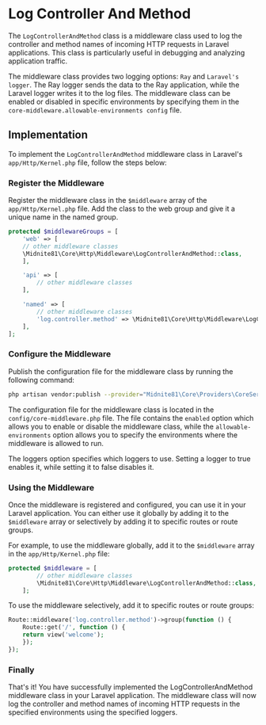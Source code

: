 # Log Controller And Method

The `LogControllerAndMethod` class is a middleware class used to log the controller and method names of incoming HTTP
requests in Laravel applications. This class is particularly useful in debugging and analyzing application traffic.

The middleware class provides two logging options: `Ray` and `Laravel's logger`. The Ray logger sends the data to the Ray
application, while the Laravel logger writes it to the log files. The middleware class can be enabled or disabled in
specific environments by specifying them in the `core-middleware.allowable-environments config` file.

## Implementation

To implement the `LogControllerAndMethod` middleware class in Laravel's `app/Http/Kernel.php` file, follow the steps below:

### Register the Middleware

Register the middleware class in the `$middleware` array of the `app/Http/Kernel.php` file. Add the class to the web
group and give it a unique name in the named group.

```php
protected $middlewareGroups = [
    'web' => [
    // other middleware classes
    \Midnite81\Core\Http\Middleware\LogControllerAndMethod::class,
    ],

    'api' => [
        // other middleware classes
    ],

    'named' => [
        // other middleware classes
        'log.controller.method' => \Midnite81\Core\Http\Middleware\LogControllerAndMethod::class,
    ],
];
```

### Configure the Middleware

Publish the configuration file for the middleware class by running the following command:

```bash
php artisan vendor:publish --provider="Midnite81\Core\Providers\CoreServiceProvider"
```

The configuration file for the middleware class is located in the `config/core-middleware.php` file. The file contains
 the `enabled` option which allows you to enable or disable the middleware class, while the `allowable-environments` 
option allows you to specify the environments where the middleware is allowed to run.

The loggers option specifies which loggers to use. Setting a logger to true enables it, while setting it to false
disables it.

### Using the Middleware

Once the middleware is registered and configured, you can use it in your Laravel application. You can either use it
globally by adding it to the `$middleware` array or selectively by adding it to specific routes or route groups.

For example, to use the middleware globally, add it to the `$middleware` array in the `app/Http/Kernel.php` file:

```php
protected $middleware = [
        // other middleware classes
        \Midnite81\Core\Http\Middleware\LogControllerAndMethod::class,
    ];
```

To use the middleware selectively, add it to specific routes or route groups:

```php
Route::middleware('log.controller.method')->group(function () {
    Route::get('/', function () {
    return view('welcome');
    });
});
```

### Finally

That's it! You have successfully implemented the LogControllerAndMethod middleware class in your Laravel application.
The middleware class will now log the controller and method names of incoming HTTP requests in the specified
environments using the specified loggers.
